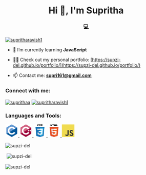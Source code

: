 <h1 align="center">Hi 👋, I'm Supritha</h1>
<h3 align="center">💻</h3>

<p align="left"> <a href="https://twitter.com/supritharavish1" target="blank"><img src="https://img.shields.io/twitter/follow/supritharavish1?logo=twitter&style=for-the-badge" alt="supritharavish1" /></a> </p>

- 🌱 I’m currently learning **JavaScript**

- 👨‍💻 Check out my personal portfolio: [https://supzi-del.github.io/portfolio/](https://supzi-del.github.io/portfolio/)

- 📫 Contact me: **supri161@gmail.com**

<h3 align="left">Connect with me:</h3>
<p align="left">
<a href="https://codepen.io/suprithaa" target="blank"><img align="center" src="https://cdn.jsdelivr.net/npm/simple-icons@3.0.1/icons/codepen.svg" alt="suprithaa" height="30" width="40" /></a>
<a href="https://twitter.com/supritharavish1" target="blank"><img align="center" src="https://cdn.jsdelivr.net/npm/simple-icons@3.0.1/icons/twitter.svg" alt="supritharavish1" height="30" width="40" /></a>
</p>

<h3 align="left">Languages and Tools:</h3>
<p align="left"> <a href="https://www.cprogramming.com/" target="_blank"> <img src="https://raw.githubusercontent.com/devicons/devicon/master/icons/c/c-original.svg" alt="c" width="40" height="40"/> </a> <a href="https://www.w3schools.com/cpp/" target="_blank"> <img src="https://raw.githubusercontent.com/devicons/devicon/master/icons/cplusplus/cplusplus-original.svg" alt="cplusplus" width="40" height="40"/> </a> <a href="https://www.w3schools.com/css/" target="_blank"> <img src="https://raw.githubusercontent.com/devicons/devicon/master/icons/css3/css3-original-wordmark.svg" alt="css3" width="40" height="40"/> </a> <a href="https://www.w3.org/html/" target="_blank"> <img src="https://raw.githubusercontent.com/devicons/devicon/master/icons/html5/html5-original-wordmark.svg" alt="html5" width="40" height="40"/> </a> <a href="https://developer.mozilla.org/en-US/docs/Web/JavaScript" target="_blank"> <img src="https://raw.githubusercontent.com/devicons/devicon/master/icons/javascript/javascript-original.svg" alt="javascript" width="40" height="40"/> </a> </p>

<!-- <p><img align="left" src="https://github-readme-stats.vercel.app/api/top-langs/?username=supzi-del&layout=compact&bg_color=151515&text_color=daf7dc" alt="supzi-del" /></p>
<br>
<p>&nbsp;<img align="right" src="https://github-readme-stats.vercel.app/api?username=supzi-del&&show_icons=true&title_color=green&icon_color=bb2acf&text_color=daf7dc&bg_color=151515" alt="supzi-del" /></p>

[![GitHub Streak](http://github-readme-streak-stats.herokuapp.com?user=supzi-del&theme=dark)](https://git.io/streak-stats) -->

<p><img align="center" src="https://github-readme-stats.vercel.app/api/top-langs?username=supzi-del&show_icons=true&locale=en&layout=compact&bg_color=151515&text_color=daf7dc" alt="supzi-del" /></p>

<p>&nbsp;<img align="center" src="https://github-readme-stats.vercel.app/api?username=supzi-del&show_icons=true&locale=en&title_color=green&icon_color=bb2acf&text_color=daf7dc&bg_color=151515" alt="supzi-del" /></p>

<p><img align="center" src="https://github-readme-streak-stats.herokuapp.com/?user=supzi-del&theme=dark" alt="supzi-del" /></p>

